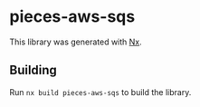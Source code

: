 # pieces-aws-sqs

This library was generated with [Nx](https://nx.dev).

## Building

Run `nx build pieces-aws-sqs` to build the library.
